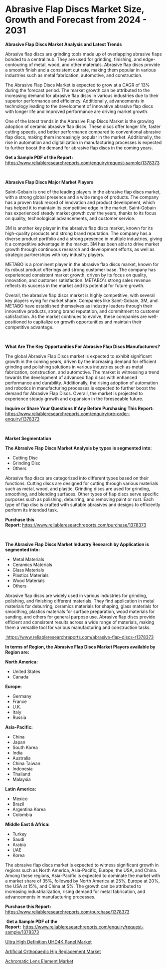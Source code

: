 <p><h1>Abrasive Flap Discs Market Size, Growth and Forecast from 2024 - 2031</h1></p><p><strong>Abrasive Flap Discs Market Analysis and Latest Trends</strong></p>
<p><p>Abrasive flap discs are grinding tools made up of overlapping abrasive flaps bonded to a central hub. They are used for grinding, finishing, and edge-contouring of metal, wood, and other materials. Abrasive flap discs provide a smooth finish and a consistent cut rate, making them popular in various industries such as metal fabrication, automotive, and construction.</p><p>The Abrasive Flap Discs Market is expected to grow at a CAGR of 13% during the forecast period. The market growth can be attributed to the increasing demand for abrasive flap discs in various industries due to their superior performance and efficiency. Additionally, advancements in technology leading to the development of innovative abrasive flap discs with longer life and improved performance are driving market growth.</p><p>One of the latest trends in the Abrasive Flap Discs Market is the growing adoption of ceramic abrasive flap discs. These discs offer longer life, faster cutting speeds, and better performance compared to conventional abrasive flap discs, making them increasingly popular in the market. Additionally, the rise in automation and digitalization in manufacturing processes is expected to further boost the demand for abrasive flap discs in the coming years.</p></p>
<p><strong>Get a Sample PDF of the Report:&nbsp;</strong> <a href="https://www.reliableresearchreports.com/enquiry/request-sample/1378373">https://www.reliableresearchreports.com/enquiry/request-sample/1378373</a></p>
<p>&nbsp;</p>
<p><strong>Abrasive Flap Discs Major Market Players</strong></p>
<p><p>Saint-Gobain is one of the leading players in the abrasive flap discs market, with a strong global presence and a wide range of products. The company has a proven track record of innovation and product development, which has helped it to maintain its competitive edge in the market. Saint-Gobain has experienced steady market growth over the years, thanks to its focus on quality, technological advancements, and customer service.</p><p>3M is another key player in the abrasive flap discs market, known for its high-quality products and strong brand reputation. The company has a diverse product portfolio and a strong presence in multiple industries, giving it a competitive advantage in the market. 3M has been able to drive market growth through continuous research and development efforts, as well as strategic partnerships with key industry players.</p><p>METABO is a prominent player in the abrasive flap discs market, known for its robust product offerings and strong customer base. The company has experienced consistent market growth, driven by its focus on quality, innovation, and customer satisfaction. METABO's strong sales revenue reflects its success in the market and its potential for future growth.</p><p>Overall, the abrasive flap discs market is highly competitive, with several key players vying for market share. Companies like Saint-Gobain, 3M, and METABO have established themselves as industry leaders through their innovative products, strong brand reputation, and commitment to customer satisfaction. As the market continues to evolve, these companies are well-positioned to capitalize on growth opportunities and maintain their competitive advantage.</p></p>
<p>&nbsp;</p>
<p><strong>What Are The Key Opportunities For Abrasive Flap Discs Manufacturers?</strong></p>
<p><p>The global Abrasive Flap Discs market is expected to exhibit significant growth in the coming years, driven by the increasing demand for efficient grinding and polishing solutions in various industries such as metal fabrication, construction, and automotive. The market is witnessing a trend towards the development of advanced flap discs with enhanced performance and durability. Additionally, the rising adoption of automation and robotics in manufacturing processes is expected to further boost the demand for Abrasive Flap Discs. Overall, the market is projected to experience steady growth and expansion in the foreseeable future.</p></p>
<p><strong>Inquire or Share Your Questions If Any Before Purchasing This Report:</strong> <a href="https://www.reliableresearchreports.com/enquiry/pre-order-enquiry/1378373">https://www.reliableresearchreports.com/enquiry/pre-order-enquiry/1378373</a></p>
<p>&nbsp;</p>
<p><strong>Market Segmentation</strong></p>
<p><strong>The Abrasive Flap Discs Market Analysis by types is segmented into:</strong></p>
<p><ul><li>Cutting Disc</li><li>Grinding Disc</li><li>Others</li></ul></p>
<p><p>Abrasive flap discs are categorized into different types based on their functions. Cutting discs are designed for cutting through various materials such as metal, wood, and plastic. Grinding discs are used for grinding, smoothing, and blending surfaces. Other types of flap discs serve specific purposes such as polishing, deburring, and removing paint or rust. Each type of flap disc is crafted with suitable abrasives and designs to efficiently perform its intended task.</p></p>
<p><strong>Purchase this Report:&nbsp;</strong><a href="https://www.reliableresearchreports.com/purchase/1378373">https://www.reliableresearchreports.com/purchase/1378373</a></p>
<p>&nbsp;</p>
<p><strong>The Abrasive Flap Discs Market Industry Research by Application is segmented into:</strong></p>
<p><ul><li>Metal Materials</li><li>Ceramics Materials</li><li>Glass Materials</li><li>Plastics Materials</li><li>Wood Materials</li><li>Others</li></ul></p>
<p><p>Abrasive flap discs are widely used in various industries for grinding, polishing, and finishing different materials. They find application in metal materials for deburring, ceramics materials for shaping, glass materials for smoothing, plastics materials for surface preparation, wood materials for sanding, and others for general purpose use. Abrasive flap discs provide efficient and consistent results across a wide range of materials, making them a versatile tool for various manufacturing and construction tasks.</p></p>
<p><a href="https://www.reliableresearchreports.com/abrasive-flap-discs-r1378373">&nbsp;https://www.reliableresearchreports.com/abrasive-flap-discs-r1378373</a></p>
<p><strong>In terms of Region, the Abrasive Flap Discs Market Players available by Region are:</strong></p>
<p>
    <p> <strong> North America: </strong>
        <ul>
            <li>United States</li>
            <li>Canada</li>
        </ul>
        </p> 
    <p> <strong> Europe: </strong>
        <ul>
            <li>Germany</li>
            <li>France</li>
            <li>U.K.</li>
            <li>Italy</li>
            <li>Russia</li>
        </ul>
        </p> 
    <p> <strong> Asia-Pacific: </strong>
        <ul>
            <li>China</li>
            <li>Japan</li>
            <li>South Korea</li>
            <li>India</li>
            <li>Australia</li>
            <li>China Taiwan</li>
            <li>Indonesia</li>
            <li>Thailand</li>
            <li>Malaysia</li>
        </ul>
        </p> 
    <p> <strong> Latin America: </strong>
        <ul>
            <li>Mexico</li>
            <li>Brazil</li>
            <li>Argentina Korea</li>
            <li>Colombia</li>
        </ul>
        </p> 
    <p> <strong> Middle East & Africa: </strong>
        <ul>
            <li>Turkey</li>
            <li>Saudi</li>
            <li>Arabia</li>
            <li>UAE</li>
            <li>Korea</li>
        </ul>
    </p>
    </p>
<p><p>The abrasive flap discs market is expected to witness significant growth in regions such as North America, Asia-Pacific, Europe, the USA, and China. Among these regions, Asia-Pacific is expected to dominate the market with a market share of 35%, followed by North America at 25%, Europe at 20%, the USA at 15%, and China at 5%. The growth can be attributed to increasing industrialization, rising demand for metal fabrication, and advancements in manufacturing processes.</p></p>
<p><strong>Purchase this Report: </strong><a href="https://www.reliableresearchreports.com/purchase/1378373">https://www.reliableresearchreports.com/purchase/1378373</a></p>
<p>&nbsp;<strong>Get a Sample PDF of the Report:&nbsp;&nbsp;</strong><a href="https://www.reliableresearchreports.com/enquiry/request-sample/1378373">https://www.reliableresearchreports.com/enquiry/request-sample/1378373</a></p>
<p><strong></strong></p>
<p><p><a href="https://www.linkedin.com/pulse/ultra-high-definition-uhd4k-panel-market-research-report-xyrye?trackingId=K21v7ePOgT4D%2FwbPzSRFEg%3D%3D">Ultra High Definition UHD4K Panel Market</a></p><p><a href="https://www.linkedin.com/pulse/artificial-orthopaedic-hip-replacement-market-furnish-information-qmfce?trackingId=ougJW0lLqjXgn9G%2BfHDaZQ%3D%3D">Artificial Orthopaedic Hip Replacement Market</a></p><p><a href="https://www.linkedin.com/pulse/global-achromatic-lens-element-market-types-applications-mec8e?trackingId=pOmNI0SM8t6W4TsNql4aiQ%3D%3D">Achromatic Lens Element Market</a></p></p>